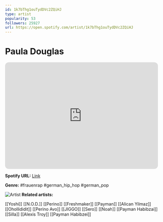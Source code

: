 ```yaml
---
id: 1k7bThg1ouTydDVc2ZQiHJ
type: artist
popularity: 53
followers: 25927
url: https://open.spotify.com/artist/1k7bThg1ouTydDVc2ZQiHJ
---
```

# Paula Douglas

<iframe style="border-radius:12px" src="https://open.spotify.com/embed/artist/1k7bThg1ouTydDVc2ZQiHJ" width="100%" height="352" frameBorder="0" allowfullscreen="" allow="autoplay; clipboard-write; encrypted-media; fullscreen; picture-in-picture" loading="lazy"></iframe>

**Spotify URL:** [Link](https://open.spotify.com/artist/1k7bThg1ouTydDVc2ZQiHJ)

**Genre:**  #frauenrap #german_hip_hop #german_pop

![Artist](https://i.scdn.co/image/ab6761610000e5eb8547ae4abfc1b6d82008b2b4)
**Related artists:**

[[Yoshi]]
[[N.O.D.]]
[[Perino]]
[[Freshmaker]]
[[Payman]]
[[Alican Yilmaz]]
[[Ohollididit]]
[[Perino Avo]]
[[JIGGO]]
[[Sero]]
[[Noah]]
[[Payman Habibzai]]
[[Silla]]
[[Alexis Troy]]
[[Payman Habibzei]]
